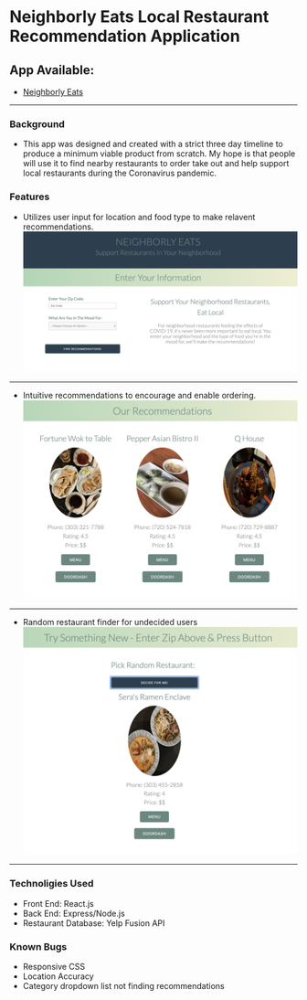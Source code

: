 # Neighborly Eats Local Restaurant Recommendation Application

## App Available:
* [Neighborly Eats](https://neighborly-eats.herokuapp.com/)

---

### Background
* This app was designed and created with a strict three day timeline to produce a minimum viable product from scratch. My hope is that people will use it to find nearby restaurants to order take out and help support local restaurants during the Coronavirus pandemic.

### Features
* Utilizes user input for location and food type to make relavent recommendations.
![User Input](https://github.com/jimwalter/neighborly-eats/blob/master/assets/Screen%20Shot%202020-05-07%20at%204.14.34%20PM.png)
---
* Intuitive recommendations to encourage and enable ordering.
![recommendations](https://github.com/jimwalter/neighborly-eats/blob/master/assets/Screen%20Shot%202020-05-07%20at%204.14.56%20PM.png)
---
* Random restaurant finder for undecided users
![random restaurant](https://github.com/jimwalter/neighborly-eats/blob/master/assets/Screen%20Shot%202020-05-07%20at%204.15.47%20PM.png)
---

### Technoligies Used
* Front End:            React.js
* Back End:             Express/Node.js
* Restaurant Database:  Yelp Fusion API

### Known Bugs
* Responsive CSS
* Location Accuracy
* Category dropdown list not finding recommendations
